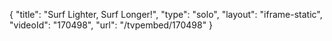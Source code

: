 {
    "title": "Surf Lighter, Surf Longer!",
    "type": "solo",
    "layout": "iframe-static",
    "videoId": "170498",
    "url": "\/tvpembed\/170498"
}